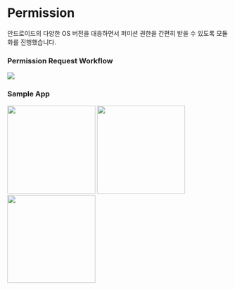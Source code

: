 # Permission
안드로이드의 다양한 OS 버전을 대응하면서 퍼미션 권한을 간편히 받을 수 있도록 모듈화를 진행했습니다.</br>

### Permission Request Workflow
<img background="" src="https://user-images.githubusercontent.com/49600974/151532960-d851a4cb-8ce3-44fc-b5d7-e09ad17761fe.png"/>

### Sample App
<div>
<img width="200" src="https://user-images.githubusercontent.com/49600974/151532558-98dc4111-7357-496f-95a9-36adb18f010b.png"/>
<img width="200" src="https://user-images.githubusercontent.com/49600974/151532542-05e10409-9eba-46ff-ab7f-9e0e6a61337c.png"/>
<img width="200" src="https://user-images.githubusercontent.com/49600974/151532555-2521e3b9-b8d7-4b71-a696-cefaf2415692.png"/>
</div>
